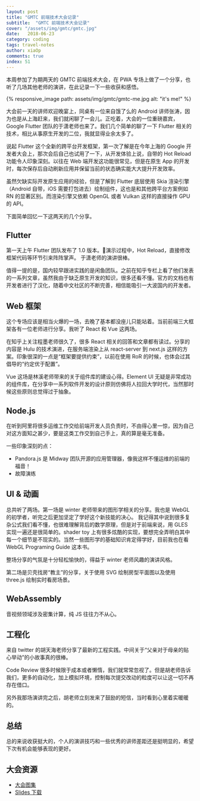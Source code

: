 ```yaml
---
layout: post
title: "GMTC 前端技术大会记录"
subtitle:  "GMTC 前端技术大会记录"
cover: "/assets/img/gmtc/gmtc.jpg"
date:   2018-06-23
category: coding
tags: travel-notes
author: xiaOp
comments: true
index: 51
---
```


本周参加了为期两天的 GMTC 前端技术大会，在 PWA 专场上做了一个分享，也听了几场其他老师的演讲，在此记录一下一些收获和感悟。

{% responsive_image path: assets/img/gmtc/gmtc-me.jpg alt: "it's me!" %}

大会前一天的讲师欢迎晚宴上，同桌有一位来自饿了么的 Android 讲师张涛，因为也是从上海赶来，我们就闲聊了一会儿。正吃着，大会的一位重磅嘉宾，Google Flutter 团队的于潇老师也来了。我们几个简单的聊了一下 Flutter 相关的技术，相比从事原生开发的二位，我就显得业余太多了。

说起 Flutter 这个全新的跨平台开发框架，第一次了解是在今年上海的 Google 开发者大会上，那次会后自己也试用了一下，从开发体验上说，自带的 Hot Reload 功能令人印象深刻。以往在 Web 端开发这功能很常见，但是在原生 App 的开发时，每次保存后自动刷新应用并保留当前的状态确实能大大提升开发效率。

虽然欠缺实际开发原生应用的经验，但是了解到 Flutter 底层使用 Skia 渲染引擎（Android 自带，iOS 需要打包进去）绘制组件，这也是和其他跨平台方案例如 RN 的显著区别。而渲染引擎又依赖 OpenGL 或者 Vulkan 这样的直接操作 GPU 的 API。

下面简单回忆一下这两天的几个分享。

## Flutter

第一天上午 Flutter 团队发布了 1.0 版本。演示过程中，Hot Reload，直接修改框架代码等环节引来阵阵掌声。
于潇老师的演讲很棒。

值得一提的是，国内较早跟进实践的是闲鱼团队。之前在知乎专栏上看了他们发表的一系列文章，虽然我由于缺乏原生开发的知识，很多还看不懂。官方的文档也有开发者进行了汉化，随着中文社区的不断完善，相信能吸引一大波国内的开发者。

## Web 框架

这个专场应该是相当火爆的一场，去晚了基本都没座儿只能站着。当前前端三大框架各有一位老师进行分享。我听了 React 和 Vue 这两场。

在知乎上关注程墨老师很久了，很多 React 相关的回答和文章都有读过。分享的内容是 Hulu 的技术演进，在服务端渲染上从 react-server 到 next.js 这样的方案。印象很深的一点是“框架要提供约束”，以前在使用 RoR 的时候，也体会过其倡导的“约定优于配置”。

Vue 这场是林溪老师带来的关于组件库的建设心得。Element UI 无疑是非常成功的组件库，在分享中一系列软件开发的设计原则仿佛将人拉回大学时代，当然那时候这些原则总觉得过于抽象。

## Node.js

在听到阿里将很多运维工作交给前端开发人员负责时，不由得心里一惊，因为自己对这方面知之甚少，要是这类工作交到自己手上，真的算是毫无准备。

一些印象深刻的点：
* Pandora.js 是 Midway 团队开源的应用管理器，像我这样不懂运维的前端的福音！
* 故障演练

## UI & 动画

总共听了两场。第一场是 winter 老师带来的图形学相关的分享。我也是 WebGL 的初学者，听完之后更加坚定了学好这个新技能的决心。
我记得其中说到很多复杂公式我们看不懂，也很难理解背后的数学原理，但是对于前端来说，用 GLES 实现一遍还是很简单的。shader toy 上有很多炫酷的实现，要想完全弄明白其中每一个细节是不现实的。当然一些图形学的基础知识肯定得学好，目前我也在看 WebGL Programing Guide 这本书。

整场分享的气氛是十分轻松愉快的，得益于 winter 老师风趣的演讲风格。

第二场是贝壳找房“教主”的分享，关于使用 SVG 绘制房型平面图以及使用 three.js 绘制实时看房场景。

## WebAssembly

音视频领域涉及密集计算，纯 JS 往往力不从心。

## 工程化

来自 twitter 的胡天海老师分享了最新的工程实践。中间关于“父亲对于母亲的贴心举动”的小故事真的很棒。

Code Review 很多时候限于成本或者懒惰，我们就常常忽视了。但是胡老师告诉我们，更多的自动化，加上模拟环境，控制每次提交改动的粒度可以让这一切不再存在借口。

另外我那场演讲完之后，胡老师立刻发来了鼓励的短信，当时看到心里着实暖暖的。

## 总结

总的来说收获挺大的，个人的演讲技巧和一些优秀的讲师差距还是挺明显的，希望下次有机会能够表现的更好。

## 大会资源

* [大会图集](https://v.alltuu.com/album?id=1002264543&sepId=1011524408)
* [Slides 下载](https://ppt.geekbang.org/list/gmtc2018?device=geekTime.ios&from=timeline&isappinstalled=0)